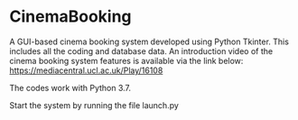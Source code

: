 # CinemaBooking
A GUI-based cinema booking system developed using Python Tkinter. This includes all the coding and database data.
An introduction video of the cinema booking system features is available via the link below:
https://mediacentral.ucl.ac.uk/Play/16108

The codes work with Python 3.7.

Start the system by running the file launch.py

